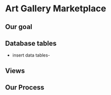 # Art Gallery Marketplace

## Our goal

## Database tables
- insert data tables-

## Views

## Our Process